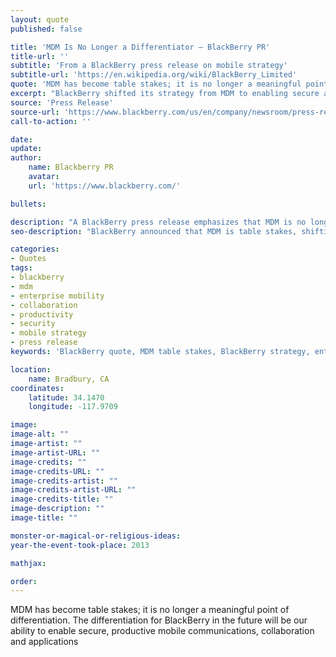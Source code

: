 ```yaml
---
layout: quote
published: false

title: 'MDM Is No Longer a Differentiator – BlackBerry PR'
title-url: ''
subtitle: 'From a BlackBerry press release on mobile strategy'
subtitle-url: 'https://en.wikipedia.org/wiki/BlackBerry_Limited'
quote: 'MDM has become table stakes; it is no longer a meaningful point of differentiation. The differentiation for BlackBerry in the future will be our ability to enable secure, productive mobile communications, collaboration and applications.'
excerpt: "BlackBerry shifted its strategy from MDM to enabling secure and productive mobile collaboration."
source: 'Press Release'
source-url: 'https://www.blackberry.com/us/en/company/newsroom/press-releases'
call-to-action: ''

date: 
update:
author:
    name: Blackberry PR
    avatar: 
    url: 'https://www.blackberry.com/'

bullets:

description: "A BlackBerry press release emphasizes that MDM is no longer a competitive advantage, with the company focusing instead on secure mobile communications and collaboration."
seo-description: "BlackBerry announced that MDM is table stakes, shifting focus toward secure mobile apps, collaboration, and productivity as future differentiators."

categories:
- Quotes
tags:
- blackberry
- mdm
- enterprise mobility
- collaboration
- productivity
- security
- mobile strategy
- press release
keywords: 'BlackBerry quote, MDM table stakes, BlackBerry strategy, enterprise mobility, secure collaboration, mobile applications, mobile productivity, corporate communications'

location:
    name: Bradbury, CA
coordinates:
    latitude: 34.1470
    longitude: -117.9709

image:
image-alt: ""
image-artist: ""
image-artist-URL: ""
image-credits: ""
image-credits-URL: ""
image-credits-artist: ""
image-credits-artist-URL: ""
image-credits-title: ""
image-description: ""
image-title: ""

monster-or-magical-or-religious-ideas: 
year-the-event-took-place: 2013

mathjax: 

order: 
---
```

MDM has become table stakes; it is no longer a meaningful point of differentiation. The differentiation for BlackBerry in the future will be our ability to enable secure, productive mobile communications, collaboration and applications